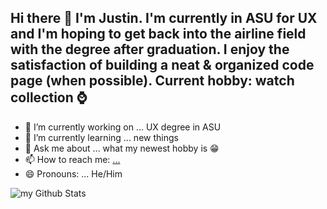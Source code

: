 ## Hi there 👋 I'm Justin. I'm currently in ASU for UX and I'm hoping to get back into the airline field with the degree after graduation. I enjoy the satisfaction of building a neat & organized code page (when possible). Current hobby: watch collection ⌚


- 🔭 I’m currently working on ... UX degree in ASU
- 🌱 I’m currently learning ... new things
- 💬 Ask me about ... what my newest hobby is 😁
- 📫 How to reach me: [...](https://www.behance.net/jagcreated?locale=en_US) 
- 😄 Pronouns: ... He/Him

<img align="center" src="https://github-readme-stats.vercel.app/api?username=madushadhanushka&include_all_commits=true&count_private=true&show_icons=true&line_height=20&title_color=2B5BBD&icon_color=1124BB&text_color=A1A1A1&bg_color=0,000000,130F40" alt="my Github Stats"/>
